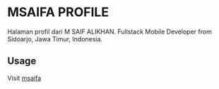 # MSAIFA PROFILE

Halaman profil dari M SAIF ALIKHAN. Fullstack Mobile Developer from Sidoarjo, Jawa Timur, Indonesia.

## Usage

Visit [msaifa](https://msaifa.github.io/)